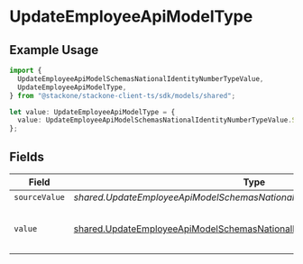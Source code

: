 # UpdateEmployeeApiModelType

## Example Usage

```typescript
import {
  UpdateEmployeeApiModelSchemasNationalIdentityNumberTypeValue,
  UpdateEmployeeApiModelType,
} from "@stackone/stackone-client-ts/sdk/models/shared";

let value: UpdateEmployeeApiModelType = {
  value: UpdateEmployeeApiModelSchemasNationalIdentityNumberTypeValue.Ssn,
};
```

## Fields

| Field                                                                                                                                                             | Type                                                                                                                                                              | Required                                                                                                                                                          | Description                                                                                                                                                       | Example                                                                                                                                                           |
| ----------------------------------------------------------------------------------------------------------------------------------------------------------------- | ----------------------------------------------------------------------------------------------------------------------------------------------------------------- | ----------------------------------------------------------------------------------------------------------------------------------------------------------------- | ----------------------------------------------------------------------------------------------------------------------------------------------------------------- | ----------------------------------------------------------------------------------------------------------------------------------------------------------------- |
| `sourceValue`                                                                                                                                                     | *shared.UpdateEmployeeApiModelSchemasNationalIdentityNumberTypeSourceValue*                                                                                       | :heavy_minus_sign:                                                                                                                                                | N/A                                                                                                                                                               |                                                                                                                                                                   |
| `value`                                                                                                                                                           | [shared.UpdateEmployeeApiModelSchemasNationalIdentityNumberTypeValue](../../../sdk/models/shared/updateemployeeapimodelschemasnationalidentitynumbertypevalue.md) | :heavy_minus_sign:                                                                                                                                                | The type of the national identity number                                                                                                                          | ssn                                                                                                                                                               |